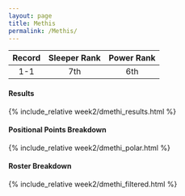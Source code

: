 ```yaml
---
layout: page
title: Methis
permalink: /Methis/
---
```


Record | Sleeper Rank | Power Rank               
:--: | :--: | :--:
1-1 | 7th | 6th

#### Results
{% include_relative week2/dmethi_results.html %}

#### Positional Points Breakdown
{% include_relative week2/dmethi_polar.html %}

#### Roster Breakdown
{% include_relative week2/dmethi_filtered.html %}

